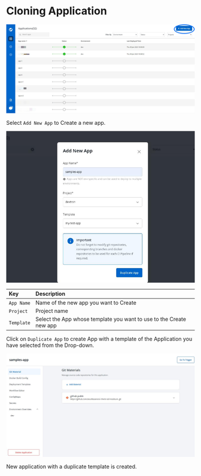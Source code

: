 # Cloning Application

![](.gitbook/assets/d1.jpg)

Select `Add New App` to Create a new app.

![](.gitbook/assets/clone_app1.jpg)



| Key | Description |
| :--- | :--- |
| `App Name` | Name of the new app you want to Create |
| `Project` | Project name |
| `Template` | Select the App whose template you want to use to the Create new app |

Click on `Duplicate App` to create App with a template of the Application you have selected from the Drop-down.

![](.gitbook/assets/clone-app2.jpg)

New application with a duplicate template is created.

